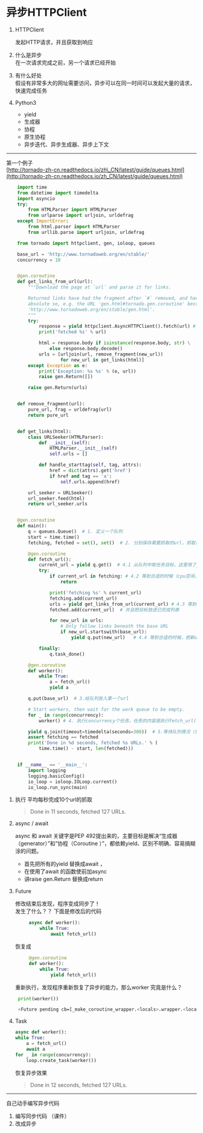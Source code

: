 # 异步HTTPClient

1. HTTPClient

   发起HTTP请求，并且获取到响应

2. 什么是异步  
    在一次请求完成之前，另一个请求已经开始

3. 有什么好处  
    假设有非常多大的网址需要访问，异步可以在同一时间可以发起大量的请求，快速完成任务

4. Python3

   * yield
   * 生成器
   * 协程
   * 原生协程
   * 异步迭代、异步生成器、异步上下文

---

第一个例子  
[http://tornado-zh-cn.readthedocs.io/zh\_CN/latest/guide/queues.html](http://tornado-zh-cn.readthedocs.io/zh_CN/latest/guide/queues.html)

```python
    import time
    from datetime import timedelta
    import asyncio
    try:
        from HTMLParser import HTMLParser
        from urlparse import urljoin, urldefrag
    except ImportError:
        from html.parser import HTMLParser
        from urllib.parse import urljoin, urldefrag

    from tornado import httpclient, gen, ioloop, queues

    base_url = 'http://www.tornadoweb.org/en/stable/'
    concurrency = 10


    @gen.coroutine
    def get_links_from_url(url):
        """Download the page at `url` and parse it for links.

        Returned links have had the fragment after `#` removed, and have been made
        absolute so, e.g. the URL 'gen.html#tornado.gen.coroutine' becomes
        'http://www.tornadoweb.org/en/stable/gen.html'.
        """
        try:
            response = yield httpclient.AsyncHTTPClient().fetch(url) # 发送http请求
            print('fetched %s' % url)

            html = response.body if isinstance(response.body, str) \
                else response.body.decode()
            urls = [urljoin(url, remove_fragment(new_url))
                    for new_url in get_links(html)]
        except Exception as e:
            print('Exception: %s %s' % (e, url))
            raise gen.Return([])

        raise gen.Return(urls)


    def remove_fragment(url):
        pure_url, frag = urldefrag(url)
        return pure_url


    def get_links(html):
        class URLSeeker(HTMLParser):
            def __init__(self):
                HTMLParser.__init__(self)
                self.urls = []

            def handle_starttag(self, tag, attrs):
                href = dict(attrs).get('href')
                if href and tag == 'a':
                    self.urls.append(href)

        url_seeker = URLSeeker()
        url_seeker.feed(html)
        return url_seeker.urls


    @gen.coroutine
    def main():
        q = queues.Queue()  # 1. 定义一个队列
        start = time.time()
        fetching, fetched = set(), set()  # 2. 分别保存需要抓取的url，抓取过的url ，思考：为什么用set？

        @gen.coroutine
        def fetch_url():
            current_url = yield q.get()  # 4.1 从队列中取任务目标，这里用了yield，所以取目标的时候交出cpu权限，另外一个任务也开始取
            try:
                if current_url in fetching: # 4.2 等到合适的时候（cpu空闲，或是某个任务的目标获取成功），开始处理
                    return

                print('fetching %s' % current_url)
                fetching.add(current_url)
                urls = yield get_links_from_url(current_url) # 4.3 等到合适的时候，开始从url中获取url（暂时不关注怎么获取的）
                fetched.add(current_url)  # 并且把目标放进已完成列表

                for new_url in urls:
                    # Only follow links beneath the base URL
                    if new_url.startswith(base_url):
                        yield q.put(new_url)   # 4.4 等到合适的时候，把新url放入队列，等待下一次循环的时候处理

            finally:
                q.task_done()

        @gen.coroutine
        def worker():
            while True:
                a = fetch_url()
                yield a

        q.put(base_url)  # 3.给队列放入第一个url

        # Start workers, then wait for the work queue to be empty.
        for _ in range(concurrency):
            worker() # 4. 执行concurrency个任务，任务的内容是执行fetch_url()

        yield q.join(timeout=timedelta(seconds=300))  # 5.等待队列情况（也就是任务完成了再进入下一步）
        assert fetching == fetched
        print('Done in %d seconds, fetched %s URLs.' % (
            time.time() - start, len(fetched)))


    if __name__ == '__main__':
        import logging
        logging.basicConfig()
        io_loop = ioloop.IOLoop.current()
        io_loop.run_sync(main)
```

1. 执行 平均每秒完成10个url的抓取

   > Done in 11 seconds, fetched 127 URLs.

2. async / await

   async 和 await 关键字是PEP 492提出来的，主要目标是解决“生成器（generator）”和“协程（Coroutine ）”，都依赖yield、区别不明确、容易搞糊涂的问题。

   * 首先把所有的yield 替换成await ，
   * 在使用了await 的函数使前加async 
   * 讲raise gen.Return 替换成return

3. Future

   修改结束后发现，程序变成同步了！  
    发生了什么？？ 下面是修改后的代码

   ```python
        async def worker():
            while True:
                await fetch_url()
   ```

   恢复成

   ```python
        @gen.coroutine
        def worker():
            while True:
                yield fetch_url()
   ```

   重新执行，发现程序重新恢复了异步的能力，那么worker 究竟是什么？

   ```python
    print(worker())
   ```

   ```bash
    <Future pending cb=[_make_coroutine_wrapper.<locals>.wrapper.<locals>.<lambda>() at tornado\gen.py:336]>
   ```

4. Task

   ```python
   async def worker():
   while True:
       a = fetch_url()
       await a
   for _ in range(concurrency):
       loop.create_task(worker())
   ```

   恢复异步效果

   > Done in 12 seconds, fetched 127 URLs.

---

自己动手编写异步代码



1. 编写同步代码 （课件）
2. 改成异步



